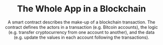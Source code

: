 ---
layout: "post"
title: "The Whole App in a Blockchain"
subtitle: "A smart contract describes the make-up of a blockchain transaction.  The contract defines the actors in a transaction (e.g. Bitcoin accounts), the logic (e.g. transfer cryptocurrency from one account to another), and the data (e.g. update the values in each account following the transactions).</p>"
image: "the-whole-app-in-a-blockchain.jpg"
category: "Blog"
link:
  type: "external"
  source: "medium"
  url: "https://medium.com/@AppBlockchain_/the-whole-app-in-a-blockchain-ce2e953cb0ff"
---